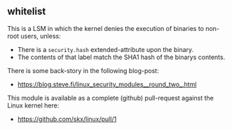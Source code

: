 whitelist
---------

This is a LSM in which the kernel denies the execution of binaries
to non-root users, unless:

* There is a `security.hash` extended-attribute upon the binary.
* The contents of that label match the SHA1 hash of the binarys contents.

There is some back-story in the following blog-post:

* https://blog.steve.fi/linux_security_modules__round_two_.html

This module is available as a complete (github) pull-request against
the Linux kernel here:

* https://github.com/skx/linux/pull/1
